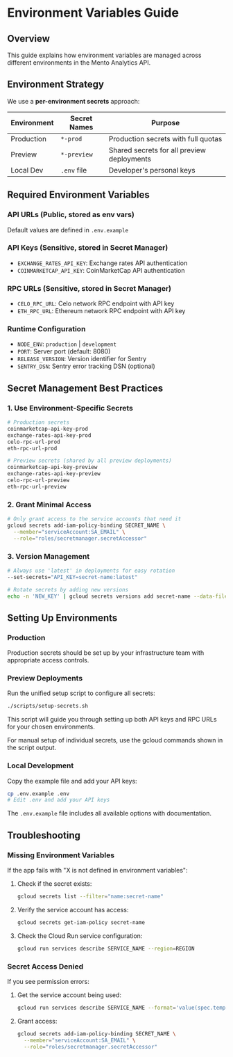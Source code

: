 # Environment Variables Guide

## Overview

This guide explains how environment variables are managed across different environments in the Mento Analytics API.

## Environment Strategy

We use a **per-environment secrets** approach:

| Environment | Secret Names | Purpose |
|------------|--------------|---------|
| Production | `*-prod` | Production secrets with full quotas |
| Preview | `*-preview` | Shared secrets for all preview deployments |
| Local Dev | `.env` file | Developer's personal keys |

## Required Environment Variables

### API URLs (Public, stored as env vars)

Default values are defined in `.env.example`

### API Keys (Sensitive, stored in Secret Manager)

- `EXCHANGE_RATES_API_KEY`: Exchange rates API authentication
- `COINMARKETCAP_API_KEY`: CoinMarketCap API authentication

### RPC URLs (Sensitive, stored in Secret Manager)

- `CELO_RPC_URL`: Celo network RPC endpoint with API key
- `ETH_RPC_URL`: Ethereum network RPC endpoint with API key

### Runtime Configuration

- `NODE_ENV`: `production` | `development`
- `PORT`: Server port (default: 8080)
- `RELEASE_VERSION`: Version identifier for Sentry
- `SENTRY_DSN`: Sentry error tracking DSN (optional)

## Secret Management Best Practices

### 1. Use Environment-Specific Secrets

```bash
# Production secrets
coinmarketcap-api-key-prod
exchange-rates-api-key-prod
celo-rpc-url-prod
eth-rpc-url-prod

# Preview secrets (shared by all preview deployments)
coinmarketcap-api-key-preview
exchange-rates-api-key-preview
celo-rpc-url-preview
eth-rpc-url-preview
```

### 2. Grant Minimal Access

```bash
# Only grant access to the service accounts that need it
gcloud secrets add-iam-policy-binding SECRET_NAME \
  --member="serviceAccount:SA_EMAIL" \
  --role="roles/secretmanager.secretAccessor"
```

### 3. Version Management

```bash
# Always use 'latest' in deployments for easy rotation
--set-secrets="API_KEY=secret-name:latest"

# Rotate secrets by adding new versions
echo -n 'NEW_KEY' | gcloud secrets versions add secret-name --data-file=-
```

## Setting Up Environments

### Production

Production secrets should be set up by your infrastructure team with appropriate access controls.

### Preview Deployments

Run the unified setup script to configure all secrets:

```bash
./scripts/setup-secrets.sh
```

This script will guide you through setting up both API keys and RPC URLs for your chosen environments.

For manual setup of individual secrets, use the gcloud commands shown in the script output.

### Local Development

Copy the example file and add your API keys:

```bash
cp .env.example .env
# Edit .env and add your API keys
```

The `.env.example` file includes all available options with documentation.

## Troubleshooting

### Missing Environment Variables

If the app fails with "X is not defined in environment variables":

1. Check if the secret exists:

   ```bash
   gcloud secrets list --filter="name:secret-name"
   ```

2. Verify the service account has access:

   ```bash
   gcloud secrets get-iam-policy secret-name
   ```

3. Check the Cloud Run service configuration:

   ```bash
   gcloud run services describe SERVICE_NAME --region=REGION
   ```

### Secret Access Denied

If you see permission errors:

1. Get the service account being used:

   ```bash
   gcloud run services describe SERVICE_NAME --format='value(spec.template.spec.serviceAccountName)'
   ```

2. Grant access:

   ```bash
   gcloud secrets add-iam-policy-binding SECRET_NAME \
     --member="serviceAccount:SA_EMAIL" \
     --role="roles/secretmanager.secretAccessor"
   ```
